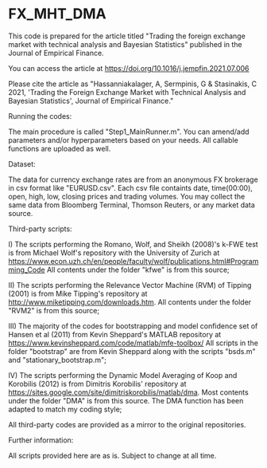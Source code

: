 # FX_MHT_DMA
This code is prepared for the article titled "Trading the foreign exchange market with technical analysis and Bayesian Statistics" published in the Journal of Empirical Finance.

You can access the article at https://doi.org/10.1016/j.jempfin.2021.07.006

Please cite the article as "Hassanniakalager, A, Sermpinis, G & Stasinakis, C 2021, 'Trading the Foreign Exchange Market with Technical Analysis and Bayesian Statistics', Journal of Empirical Finance."

Running the codes:

The main procedure is called "Step1_MainRunner.m". You can amend/add parameters and/or hyperparameters based on your needs. All callable functions are uploaded as well.


Dataset:

The data for currency exchange rates are from an anonymous FX brokerage in csv format like "EURUSD.csv". Each csv file containts date, time(00:00), open, high, low, closing prices and trading volumes. You may collect the same data from Bloomberg Terminal, Thomson Reuters, or any market data source. 

Third-party scripts:

I) The scripts performing the Romano, Wolf, and Sheikh (2008)'s k-FWE test is from Michael Wolf's repository with the University of Zurich at https://www.econ.uzh.ch/en/people/faculty/wolf/publications.html#Programming_Code All contents under the folder "kfwe" is from this source;

II) The scripts performing the Relevance Vector Machine (RVM) of Tipping (2001) is from Mike Tipping's repository at http://www.miketipping.com/downloads.htm. All contents under the folder "RVM2" is from this source; 

III) The majority of the codes for bootstrapping and model confidence set of Hansen et al (2011) from Kevin Sheppard's MATLAB repository at https://www.kevinsheppard.com/code/matlab/mfe-toolbox/ All scripts in the folder "bootstrap" are from Kevin Sheppard along with the scripts "bsds.m" and "stationary_bootstrap.m"; 

IV) The scripts performing the Dynamic Model Averaging of Koop and Korobilis (2012) is from Dimitris Korobilis' repository at https://sites.google.com/site/dimitriskorobilis/matlab/dma. Most contents under the folder "DMA" is from this source. The DMA function has been adapted to match my coding style;

All third-party codes are provided as a mirror to the original repositories. 

Further information:


All scripts provided here are as is. Subject to change at all time.
